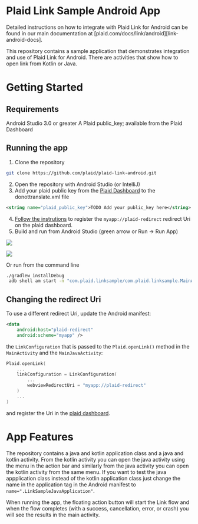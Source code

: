 # Plaid Link Sample Android App
Detailed instructions on how to integrate with Plaid Link for Android can be found in our main documentation at [plaid.com/docs/link/android][link-android-docs].

This repository contains a sample application that demonstrates integration and use of Plaid Link for Android.  There are activities that show how to open link from Kotlin or Java.

# Getting Started
## Requirements
Android Studio 3.0 or greater
A Plaid public_key; available from the Plaid Dashboard

## Running the app
1. Clone the repository
``` sh
git clone https://github.com/plaid/plaid-link-android.git
```
2. Open the repository with Android Studio (or IntelliJ)
3. Add your plaid public key from the [Plaid Dashboard](https://dashboard.plaid.com/team/keys) to the donottranslate.xml file
``` xml
<string name="plaid_public_key">TODO Add your public_key here</string>
```
4. [Follow the instrutions](https://plaid.com/docs/link/android/#register-redirect-uri) to register the `myapp://plaid-redirect` redirect Uri on the plaid dashboard.
5. Build and run from Android Studio (green arrow or Run -> Run App) 

![](./docs/images/AndroidToolbarRun.png)

![](./docs/images/AndroidRunMenu.png)

Or run from the command line 
``` sh
./gradlew installDebug
 adb shell am start -n "com.plaid.linksample/com.plaid.linksample.MainActivity" -a android.intent.action.MAIN -c android.intent.category.LAUNCHER
```

## Changing the redirect Uri
To use a different redirect Uri, update the Android manifest:
```xml
<data
    android:host="plaid-redirect"
    android:scheme="myapp" />
```

the `LinkConfiguration` that is passed to the `Plaid.openLink()` method in the `MainActivity` and the `MainJavaActivity`:
```kotlin 
Plaid.openLink(
    ...
    linkConfiguration = LinkConfiguration(
        ... 
        webviewRedirectUri = "myapp://plaid-redirect"
    )
    ...
)
```

and register the Uri in the [plaid dashboard](https://dashboard.plaid.com/team/api).

# App Features
The repository contains a java and kotlin application class and a java and kotlin activity.  From the kotlin activity you can open the java activity using the menu in the action bar and similarly from the java activity you can open the kotlin activity from the same menu.  If you want to test the java appplication class instead of the kotlin application class just change the name in the application tag in the Android manifest to ```name=".LinkSampleJavaApplication"```.

When running the app, the floating action button will start the Link flow and when the flow completes (with a success, cancellation, error, or crash) you will see the results in the main activity.

